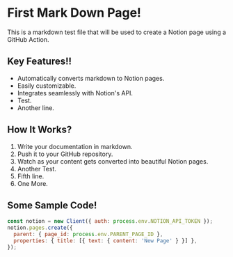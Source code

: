 # First Mark Down Page!

This is a markdown test file that will be used to create a Notion page using a GitHub Action.

## Key Features!!
- Automatically converts markdown to Notion pages.
- Easily customizable.
- Integrates seamlessly with Notion's API.
- Test.
- Another line.

## How It Works?
1. Write your documentation in markdown.
2. Push it to your GitHub repository.
3. Watch as your content gets converted into beautiful Notion pages.
4. Another Test.
5. Fifth line.
6. One More.

## Some Sample Code!
```javascript
const notion = new Client({ auth: process.env.NOTION_API_TOKEN });
notion.pages.create({
  parent: { page_id: process.env.PARENT_PAGE_ID },
  properties: { title: [{ text: { content: 'New Page' } }] },
});

